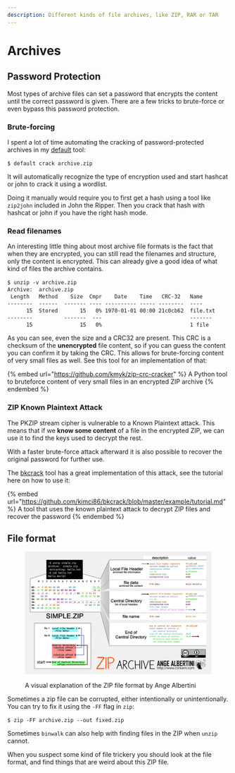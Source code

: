 ```yaml
---
description: Different kinds of file archives, like ZIP, RAR or TAR
---
```


# Archives

## Password Protection

Most types of archive files can set a password that encrypts the content until the correct password is given. There are a few tricks to brute-force or even bypass this password protection.&#x20;

### Brute-forcing

I spent a lot of time automating the cracking of password-protected archives in my [default](https://github.com/JorianWoltjer/default) tool:

```shell-session
$ default crack archive.zip
```

It will automatically recognize the type of encryption used and start hashcat or john to crack it using a wordlist.&#x20;

Doing it manually would require you to first get a hash using a tool like `zip2john` included in John the Ripper. Then you crack that hash with hashcat or john if you have the right hash mode.&#x20;

### Read filenames

An interesting little thing about most archive file formats is the fact that when they are encrypted, you can still read the filenames and structure, only the content is encrypted. This can already give a good idea of what kind of files the archive contains.&#x20;

```shell-session
$ unzip -v archive.zip
Archive:  archive.zip
 Length   Method    Size  Cmpr    Date    Time   CRC-32   Name
--------  ------  ------- ---- ---------- ----- --------  ----
      15  Stored       15   0% 1970-01-01 00:00 21c0cb62  file.txt
--------          -------  ---                            -------
      15               15   0%                            1 file
```

As you can see, even the size and a CRC32 are present. This CRC is a checksum of the **unencrypted** file content, so if you can guess the content you can confirm it by taking the CRC. This allows for brute-forcing content of very small files as well. See this tool for an implementation of that:

{% embed url="https://github.com/kmyk/zip-crc-cracker" %}
A Python tool to bruteforce content of very small files in an encrypted ZIP archive
{% endembed %}

### ZIP Known Plaintext Attack

The PKZIP stream cipher is vulnerable to a Known Plaintext attack. This means that if we **know some content** of a file in the encrypted ZIP, we can use it to find the keys used to decrypt the rest.&#x20;

With a faster brute-force attack afterward it is also possible to recover the original password for further use.&#x20;

The [bkcrack](https://github.com/kimci86/bkcrack) tool has a great implementation of this attack, see the tutorial here on how to use it:

{% embed url="https://github.com/kimci86/bkcrack/blob/master/example/tutorial.md" %}
A tool that uses the known plaintext attack to decrypt ZIP files and recover the password
{% endembed %}

## File format

<figure><img src="../.gitbook/assets/image (27).png" alt=""><figcaption><p>A visual explanation of the ZIP file format by Ange Albertini</p></figcaption></figure>

Sometimes a zip file can be corrupted, either intentionally or unintentionally. You can try to fix it using the `-FF` flag in `zip`:

```shell-session
$ zip -FF archive.zip --out fixed.zip
```

Sometimes `binwalk` can also help with finding files in the ZIP when `unzip` cannot.&#x20;

When you suspect some kind of file trickery you should look at the file format, and find things that are weird about this ZIP file.&#x20;
